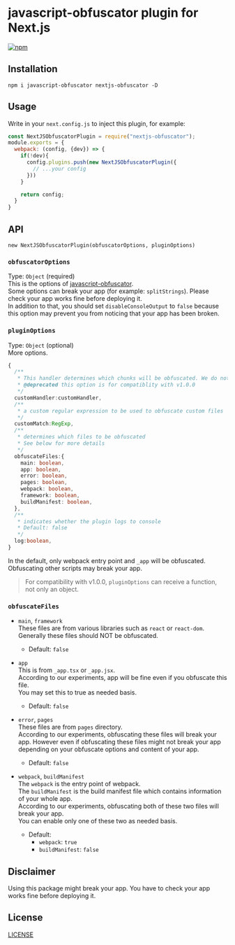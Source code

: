 # javascript-obfuscator plugin for Next.js
[![npm](https://img.shields.io/npm/v/nextjs-obfuscator)](https://www.npmjs.com/package/nextjs-obfuscator)
## Installation
```
npm i javascript-obfuscator nextjs-obfuscator -D
```
## Usage
Write in your `next.config.js` to inject this plugin, for example:
```js
const NextJSObfuscatorPlugin = require("nextjs-obfuscator");
module.exports = {
  webpack: (config, {dev}) => {
    if(!dev){
      config.plugins.push(new NextJSObfuscatorPlugin({
        // ...your config
      }))
    }

    return config;
  }
}
```
## API
`new NextJSObfuscatorPlugin(obfuscatorOptions, pluginOptions)`
### `obfuscatorOptions`
Type: `Object` (required)  
This is the options of [javascript-obfuscator](https://github.com/javascript-obfuscator/javascript-obfuscator).  
Some options can break your app (for example: `splitStrings`). Please check your app works fine before deploying it.  
In addition to that, you should set `disableConsoleOutput` to `false` because this option may prevent you from noticing that your app has been broken.
### `pluginOptions`
Type: `Object` (optional)  
More options.
```ts
{
  /**
   * This handler determines which chunks will be obfuscated. We do not recommend to use this arg.  
   * @deprecated this option is for compatiblity with v1.0.0
   */
  customHandler:customHandler,
  /**
   * a custom regular expression to be used to obfuscate custom files
   */
  customMatch:RegExp,
  /**
   * determines which files to be obfuscated
   * See below for more details
   */
  obfuscateFiles:{
    main: boolean,
    app: boolean,
    error: boolean,
    pages: boolean,
    webpack: boolean,
    framework: boolean,
    buildManifest: boolean,
  },
  /**
   * indicates whether the plugin logs to console
   * Default: false
   */
  log:boolean,
}
```
In the default, only webpack entry point and `_app` will be obfuscated. Obfuscating other scripts may break your app.   
> For compatibility with v1.0.0, `pluginOptions` can receive a function, not only an object.

### `obfuscateFiles`
- `main`, `framework`  
  These files are from various libraries such as `react` or `react-dom`.  
  Generally these files should NOT be obfuscated.  
  - Default: `false`  

- `app`  
  This is from `_app.tsx` or `_app.jsx`.  
  According to our experiments, app will be fine even if you obfuscate this file.  
  You may set this to true as needed basis.
  - Default: `false`  

- `error`, `pages`  
  These files are from `pages` directory.  
  According to our experiments, obfuscating these files will break your app. However even if obfuscating these files might not break your app depending on your obfuscate options and content of your app.  
  - Default: `false`

- `webpack`, `buildManifest`  
  The `webpack` is the entry point of webpack.  
  The `buildManifest` is the build manifest file which contains information of your whole app.  
  According to our experiments, obfuscating both of these two files will break your app.  
  You can enable only one of these two as needed basis.
  - Default: 
    - `webpack`: `true`
    - `buildManifest`: `false`

## Disclaimer
Using this package might break your app. You have to check your app works fine before deploying it.

## License
[LICENSE](LICENSE)
